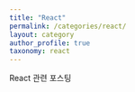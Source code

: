 ```yaml
---
title: "React"
permalink: /categories/react/
layout: category
author_profile: true
taxonomy: react
---
```


React 관련 포스팅
